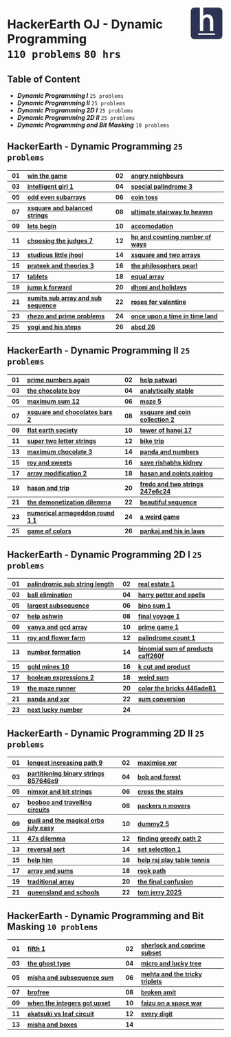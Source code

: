 <picture><img align="right" width="80" src="/logos/hackerearth.png"></img></picture>

# HackerEarth OJ - Dynamic Programming <br> `110 problems` `80 hrs`

## Table of Content

- ***Dynamic Programming I***               `25 problems`
- ***Dynamic Programming II***              `25 problems`
- ***Dynamic Programming 2D I***            `25 problems`
- ***Dynamic Programming 2D II***           `25 problems`
- ***Dynamic Programming and Bit Masking*** `10 problems`

## HackerEarth - Dynamic Programming `25 problems`

<table>
    <tbody>
        <tr>
<th align="center" width="50px">01</th><th align="left" width="550px"><a href="https://hackerearth.com/practice/algorithms/dynamic-programming/introduction-to-dynamic-programming-1/practice-problems/algorithm/win-the-game/">win the game</a></th>
<th align="center" width="50px">02</th><th align="left" width="550px"><a href="https://hackerearth.com/practice/algorithms/dynamic-programming/introduction-to-dynamic-programming-1/practice-problems/algorithm/angry-neighbours/">angry neighbours</a></th>
        </tr>
        <tr>
<th align="center" width="50px">03</th><th align="left" width="550px"><a href="https://hackerearth.com/practice/algorithms/dynamic-programming/introduction-to-dynamic-programming-1/practice-problems/algorithm/intelligent-girl-1/">intelligent girl 1</a></th>
<th align="center" width="50px">04</th><th align="left" width="550px"><a href="https://hackerearth.com/practice/algorithms/dynamic-programming/introduction-to-dynamic-programming-1/practice-problems/algorithm/special-palindrome-3/">special palindrome 3</a></th>
        </tr>
        <tr>
<th align="center" width="50px">05</th><th align="left" width="550px"><a href="https://hackerearth.com/practice/algorithms/dynamic-programming/introduction-to-dynamic-programming-1/practice-problems/algorithm/odd-even-subarrays-72ad69db/">odd even subarrays</a></th>
<th align="center" width="50px">06</th><th align="left" width="550px"><a href="https://hackerearth.com/practice/algorithms/dynamic-programming/introduction-to-dynamic-programming-1/practice-problems/algorithm/coin-toss/">coin toss</a></th>
        </tr>
        <tr>
<th align="center" width="50px">07</th><th align="left" width="550px"><a href="https://hackerearth.com/practice/algorithms/dynamic-programming/introduction-to-dynamic-programming-1/practice-problems/algorithm/xsquare-and-balanced-strings/">xsquare and balanced strings</a></th>
<th align="center" width="50px">08</th><th align="left" width="550px"><a href="https://hackerearth.com/practice/algorithms/dynamic-programming/introduction-to-dynamic-programming-1/practice-problems/algorithm/ultimate-stairway-to-heaven/">ultimate stairway to heaven</a></th>
        </tr>
        <tr>
<th align="center" width="50px">09</th><th align="left" width="550px"><a href="https://hackerearth.com/practice/algorithms/dynamic-programming/introduction-to-dynamic-programming-1/practice-problems/algorithm/lets-begin/">lets begin</a></th>
<th align="center" width="50px">10</th><th align="left" width="550px"><a href="https://hackerearth.com/practice/algorithms/dynamic-programming/introduction-to-dynamic-programming-1/practice-problems/algorithm/accomodation-a5c006f3/">accomodation</a></th>
        </tr>
        <tr>
<th align="center" width="50px">11</th><th align="left" width="550px"><a href="https://hackerearth.com/practice/algorithms/dynamic-programming/introduction-to-dynamic-programming-1/practice-problems/algorithm/choosing-the-judges-7/">choosing the judges 7</a></th>
<th align="center" width="50px">12</th><th align="left" width="550px"><a href="https://hackerearth.com/practice/algorithms/dynamic-programming/introduction-to-dynamic-programming-1/practice-problems/algorithm/hp-and-counting-number-of-ways-1d73a6a4/">hp and counting number of ways</a></th>
        </tr>
        <tr>
<th align="center" width="50px">13</th><th align="left" width="550px"><a href="https://hackerearth.com/practice/algorithms/dynamic-programming/introduction-to-dynamic-programming-1/practice-problems/algorithm/studious-little-jhool/">studious little jhool</a></th>
<th align="center" width="50px">14</th><th align="left" width="550px"><a href="https://hackerearth.com/practice/algorithms/dynamic-programming/introduction-to-dynamic-programming-1/practice-problems/algorithm/xsquare-and-two-arrays/">xsquare and two arrays</a></th>
        </tr>
        <tr>
<th align="center" width="50px">15</th><th align="left" width="550px"><a href="https://hackerearth.com/practice/algorithms/dynamic-programming/introduction-to-dynamic-programming-1/practice-problems/algorithm/prateek-and-theories-3/">prateek and theories 3</a></th>
<th align="center" width="50px">16</th><th align="left" width="550px"><a href="https://hackerearth.com/practice/algorithms/dynamic-programming/introduction-to-dynamic-programming-1/practice-problems/algorithm/the-philosophers-pearl/">the philosophers pearl</a></th>
        </tr>
        <tr>
<th align="center" width="50px">17</th><th align="left" width="550px"><a href="https://hackerearth.com/practice/algorithms/dynamic-programming/introduction-to-dynamic-programming-1/practice-problems/algorithm/tablets/">tablets</a></th>
<th align="center" width="50px">18</th><th align="left" width="550px"><a href="https://hackerearth.com/practice/algorithms/dynamic-programming/introduction-to-dynamic-programming-1/practice-problems/algorithm/equal-array-84cf6c5f/">equal array</a></th>
        </tr>
        <tr>
<th align="center" width="50px">19</th><th align="left" width="550px"><a href="https://hackerearth.com/practice/algorithms/dynamic-programming/introduction-to-dynamic-programming-1/practice-problems/algorithm/jump-k-forward-250d464b/">jump k forward</a></th>
<th align="center" width="50px">20</th><th align="left" width="550px"><a href="https://hackerearth.com/practice/algorithms/dynamic-programming/introduction-to-dynamic-programming-1/practice-problems/algorithm/dhoni-and-holidays/">dhoni and holidays</a></th>
        </tr>
        <tr>
<th align="center" width="50px">21</th><th align="left" width="550px"><a href="https://hackerearth.com/practice/algorithms/dynamic-programming/introduction-to-dynamic-programming-1/practice-problems/algorithm/sumits-sub-array-and-sub-sequence/">sumits sub array and sub sequence</a></th>
<th align="center" width="50px">22</th><th align="left" width="550px"><a href="https://hackerearth.com/practice/algorithms/dynamic-programming/introduction-to-dynamic-programming-1/practice-problems/algorithm/roses-for-valentine-4a795f72/">roses for valentine</a></th>
        </tr>
        <tr>
<th align="center" width="50px">23</th><th align="left" width="550px"><a href="https://hackerearth.com/practice/algorithms/dynamic-programming/introduction-to-dynamic-programming-1/practice-problems/algorithm/rhezo-and-prime-problems/">rhezo and prime problems</a></th>
<th align="center" width="50px">24</th><th align="left" width="550px"><a href="https://hackerearth.com/practice/algorithms/dynamic-programming/introduction-to-dynamic-programming-1/practice-problems/algorithm/once-upon-a-time-in-time-land/">once upon a time in time land</a></th>
        </tr>
        <tr>
<th align="center" width="50px">25</th><th align="left" width="550px"><a href="https://hackerearth.com/practice/algorithms/dynamic-programming/introduction-to-dynamic-programming-1/practice-problems/algorithm/yogi-and-his-steps-65b27a4b/">yogi and his steps</a></th>
<th align="center" width="50px">26</th><th align="left" width="550px"><a href="https://hackerearth.com/practice/algorithms/dynamic-programming/introduction-to-dynamic-programming-1/practice-problems/algorithm/abcd-26-81bc0a09/">abcd 26</a></th>
        </tr>
    </tbody>
</table>

## HackerEarth - Dynamic Programming II `25 problems`

<table>
    <tbody>
        <tr>
<th align="center" width="50px">01</th><th align="left" width="550px"><a href="https://hackerearth.com/practice/algorithms/dynamic-programming/introduction-to-dynamic-programming-1/practice-problems/algorithm/prime-numbers-again/">prime numbers again</a></th>
<th align="center" width="50px">02</th><th align="left" width="550px"><a href="https://hackerearth.com/practice/algorithms/dynamic-programming/introduction-to-dynamic-programming-1/practice-problems/algorithm/help-patwari/">help patwari</a></th>
        </tr>
        <tr>
<th align="center" width="50px">03</th><th align="left" width="550px"><a href="https://hackerearth.com/practice/algorithms/dynamic-programming/introduction-to-dynamic-programming-1/practice-problems/algorithm/the-chocolate-boy-738c799b/">the chocolate boy</a></th>
<th align="center" width="50px">04</th><th align="left" width="550px"><a href="https://hackerearth.com/practice/algorithms/dynamic-programming/introduction-to-dynamic-programming-1/practice-problems/algorithm/analytically-stable-123d6381/">analytically stable</a></th>
        </tr>
        <tr>
<th align="center" width="50px">05</th><th align="left" width="550px"><a href="https://hackerearth.com/practice/algorithms/dynamic-programming/introduction-to-dynamic-programming-1/practice-problems/algorithm/maximum-sum-12/">maximum sum 12</a></th>
<th align="center" width="50px">06</th><th align="left" width="550px"><a href="https://hackerearth.com/practice/algorithms/dynamic-programming/introduction-to-dynamic-programming-1/practice-problems/algorithm/maze-5/">maze 5</a></th>
        </tr>
        <tr>
<th align="center" width="50px">07</th><th align="left" width="550px"><a href="https://hackerearth.com/practice/algorithms/dynamic-programming/introduction-to-dynamic-programming-1/practice-problems/algorithm/xsquare-and-chocolates-bars-2/">xsquare and chocolates bars 2</a></th>
<th align="center" width="50px">08</th><th align="left" width="550px"><a href="https://hackerearth.com/practice/algorithms/dynamic-programming/introduction-to-dynamic-programming-1/practice-problems/algorithm/xsquare-and-coin-collection-2/">xsquare and coin collection 2</a></th>
        </tr>
        <tr>
<th align="center" width="50px">09</th><th align="left" width="550px"><a href="https://hackerearth.com/practice/algorithms/dynamic-programming/introduction-to-dynamic-programming-1/practice-problems/algorithm/flat-earth-society/">flat earth society</a></th>
<th align="center" width="50px">10</th><th align="left" width="550px"><a href="https://hackerearth.com/practice/algorithms/dynamic-programming/introduction-to-dynamic-programming-1/practice-problems/algorithm/tower-of-hanoi-17/">tower of hanoi 17</a></th>
        </tr>
        <tr>
<th align="center" width="50px">11</th><th align="left" width="550px"><a href="https://hackerearth.com/practice/algorithms/dynamic-programming/introduction-to-dynamic-programming-1/practice-problems/algorithm/super-two-letter-strings/">super two letter strings</a></th>
<th align="center" width="50px">12</th><th align="left" width="550px"><a href="https://hackerearth.com/practice/algorithms/dynamic-programming/introduction-to-dynamic-programming-1/practice-problems/algorithm/bike-trip/">bike trip</a></th>
        </tr>
        <tr>
<th align="center" width="50px">13</th><th align="left" width="550px"><a href="https://hackerearth.com/practice/algorithms/dynamic-programming/introduction-to-dynamic-programming-1/practice-problems/algorithm/maximum-chocolate-3/">maximum chocolate 3</a></th>
<th align="center" width="50px">14</th><th align="left" width="550px"><a href="https://hackerearth.com/practice/algorithms/dynamic-programming/introduction-to-dynamic-programming-1/practice-problems/algorithm/panda-and-numbers/">panda and numbers</a></th>
        </tr>
        <tr>
<th align="center" width="50px">15</th><th align="left" width="550px"><a href="https://hackerearth.com/practice/algorithms/dynamic-programming/introduction-to-dynamic-programming-1/practice-problems/algorithm/roy-and-sweets/">roy and sweets</a></th>
<th align="center" width="50px">16</th><th align="left" width="550px"><a href="https://hackerearth.com/practice/algorithms/dynamic-programming/introduction-to-dynamic-programming-1/practice-problems/algorithm/save-rishabhs-kidney/">save rishabhs kidney</a></th>
        </tr>
        <tr>
<th align="center" width="50px">17</th><th align="left" width="550px"><a href="https://hackerearth.com/practice/algorithms/dynamic-programming/introduction-to-dynamic-programming-1/practice-problems/algorithm/array-modification-2-dc88ff8a/">array modification 2</a></th>
<th align="center" width="50px">18</th><th align="left" width="550px"><a href="https://hackerearth.com/practice/algorithms/dynamic-programming/introduction-to-dynamic-programming-1/practice-problems/algorithm/hasan-and-points-pairing/">hasan and points pairing</a></th>
        </tr>
        <tr>
<th align="center" width="50px">19</th><th align="left" width="550px"><a href="https://hackerearth.com/practice/algorithms/dynamic-programming/introduction-to-dynamic-programming-1/practice-problems/algorithm/hasan-and-trip/">hasan and trip</a></th>
<th align="center" width="50px">20</th><th align="left" width="550px"><a href="https://hackerearth.com/practice/algorithms/dynamic-programming/introduction-to-dynamic-programming-1/practice-problems/algorithm/fredo-and-two-strings-247e6c24/">fredo and two strings 247e6c24</a></th>
        </tr>
        <tr>
<th align="center" width="50px">21</th><th align="left" width="550px"><a href="https://hackerearth.com/practice/algorithms/dynamic-programming/introduction-to-dynamic-programming-1/practice-problems/algorithm/the-demonetization-dilemma/">the demonetization dilemma</a></th>
<th align="center" width="50px">22</th><th align="left" width="550px"><a href="https://hackerearth.com/practice/algorithms/dynamic-programming/introduction-to-dynamic-programming-1/practice-problems/algorithm/beautiful-sequence/">beautiful sequence</a></th>
        </tr>
        <tr>
<th align="center" width="50px">23</th><th align="left" width="550px"><a href="https://hackerearth.com/practice/algorithms/dynamic-programming/introduction-to-dynamic-programming-1/practice-problems/algorithm/numerical-armageddon-round-1-1/">numerical armageddon round 1 1</a></th>
<th align="center" width="50px">24</th><th align="left" width="550px"><a href="https://hackerearth.com/practice/algorithms/dynamic-programming/introduction-to-dynamic-programming-1/practice-problems/algorithm/a-weird-game-e2b9afe4/">a weird game</a></th>
        </tr>
        <tr>
<th align="center" width="50px">25</th><th align="left" width="550px"><a href="https://hackerearth.com/practice/algorithms/dynamic-programming/introduction-to-dynamic-programming-1/practice-problems/algorithm/game-of-colors/">game of colors</a></th>
<th align="center" width="50px">26</th><th align="left" width="550px"><a href="https://hackerearth.com/practice/algorithms/dynamic-programming/introduction-to-dynamic-programming-1/practice-problems/algorithm/pankaj-and-his-in-laws/">pankaj and his in laws</a></th>
        </tr>
    </tbody>
</table>

## HackerEarth - Dynamic Programming 2D I `25 problems`

<table>
    <tbody>
        <tr>
<th align="center" width="50px">01</th><th align="left" width="550px"><a href="https://hackerearth.com/practice/algorithms/dynamic-programming/2-dimensional/practice-problems/algorithm/palindromic-sub-string-length/">palindromic sub string length</a></th>
<th align="center" width="50px">02</th><th align="left" width="550px"><a href="https://hackerearth.com/practice/algorithms/dynamic-programming/2-dimensional/practice-problems/algorithm/real-estate-1-059f5228/">real estate 1</a></th>
        </tr>
        <tr>
<th align="center" width="50px">03</th><th align="left" width="550px"><a href="https://hackerearth.com/practice/algorithms/dynamic-programming/2-dimensional/practice-problems/algorithm/ball-elimination/">ball elimination</a></th>
<th align="center" width="50px">04</th><th align="left" width="550px"><a href="https://hackerearth.com/practice/algorithms/dynamic-programming/2-dimensional/practice-problems/algorithm/harry-potter-and-spells-277e11c7/">harry potter and spells</a></th>
        </tr>
        <tr>
<th align="center" width="50px">05</th><th align="left" width="550px"><a href="https://hackerearth.com/practice/algorithms/dynamic-programming/2-dimensional/practice-problems/algorithm/largest-subsequence-c554fb8c/">largest subsequence</a></th>
<th align="center" width="50px">06</th><th align="left" width="550px"><a href="https://hackerearth.com/practice/algorithms/dynamic-programming/2-dimensional/practice-problems/algorithm/bino-sum-1/">bino sum 1</a></th>
        </tr>
        <tr>
<th align="center" width="50px">07</th><th align="left" width="550px"><a href="https://hackerearth.com/practice/algorithms/dynamic-programming/2-dimensional/practice-problems/algorithm/help-ashwin/">help ashwin</a></th>
<th align="center" width="50px">08</th><th align="left" width="550px"><a href="https://hackerearth.com/practice/algorithms/dynamic-programming/2-dimensional/practice-problems/algorithm/final-voyage-1/">final voyage 1</a></th>
        </tr>
        <tr>
<th align="center" width="50px">09</th><th align="left" width="550px"><a href="https://hackerearth.com/practice/algorithms/dynamic-programming/2-dimensional/practice-problems/algorithm/vanya-and-gcd-array/">vanya and gcd array</a></th>
<th align="center" width="50px">10</th><th align="left" width="550px"><a href="https://hackerearth.com/practice/algorithms/dynamic-programming/2-dimensional/practice-problems/algorithm/prime-game-1-2604365b/">prime game 1</a></th>
        </tr>
        <tr>
<th align="center" width="50px">11</th><th align="left" width="550px"><a href="https://hackerearth.com/practice/algorithms/dynamic-programming/2-dimensional/practice-problems/algorithm/roy-and-flower-farm/">roy and flower farm</a></th>
<th align="center" width="50px">12</th><th align="left" width="550px"><a href="https://hackerearth.com/practice/algorithms/dynamic-programming/2-dimensional/practice-problems/algorithm/palindrome-count-1/">palindrome count 1</a></th>
        </tr>
        <tr>
<th align="center" width="50px">13</th><th align="left" width="550px"><a href="https://hackerearth.com/practice/algorithms/dynamic-programming/2-dimensional/practice-problems/algorithm/number-formation-1cae96c5/">number formation</a></th>
<th align="center" width="50px">14</th><th align="left" width="550px"><a href="https://hackerearth.com/practice/algorithms/dynamic-programming/2-dimensional/practice-problems/algorithm/binomial-sum-of-products-caff260f/">binomial sum of products caff260f</a></th>
        </tr>
        <tr>
<th align="center" width="50px">15</th><th align="left" width="550px"><a href="https://hackerearth.com/practice/algorithms/dynamic-programming/2-dimensional/practice-problems/algorithm/gold-mines-10/">gold mines 10</a></th>
<th align="center" width="50px">16</th><th align="left" width="550px"><a href="https://hackerearth.com/practice/algorithms/dynamic-programming/2-dimensional/practice-problems/algorithm/k-cut-and-product-e5998b3f/">k cut and product</a></th>
        </tr>
        <tr>
<th align="center" width="50px">17</th><th align="left" width="550px"><a href="https://hackerearth.com/practice/algorithms/dynamic-programming/2-dimensional/practice-problems/algorithm/boolean-expressions-2/">boolean expressions 2</a></th>
<th align="center" width="50px">18</th><th align="left" width="550px"><a href="https://hackerearth.com/practice/algorithms/dynamic-programming/2-dimensional/practice-problems/algorithm/weird-sum-1d2a0a2e/">weird sum</a></th>
        </tr>
        <tr>
<th align="center" width="50px">19</th><th align="left" width="550px"><a href="https://hackerearth.com/practice/algorithms/dynamic-programming/2-dimensional/practice-problems/algorithm/the-maze-runner/">the maze runner</a></th>
<th align="center" width="50px">20</th><th align="left" width="550px"><a href="https://hackerearth.com/practice/algorithms/dynamic-programming/2-dimensional/practice-problems/algorithm/color-the-bricks-446ade81/">color the bricks 446ade81</a></th>
        </tr>
        <tr>
<th align="center" width="50px">21</th><th align="left" width="550px"><a href="https://hackerearth.com/practice/algorithms/dynamic-programming/2-dimensional/practice-problems/algorithm/panda-and-xor/">panda and xor</a></th>
<th align="center" width="50px">22</th><th align="left" width="550px"><a href="https://hackerearth.com/practice/algorithms/dynamic-programming/2-dimensional/practice-problems/algorithm/sum-conversion-b97a174a/">sum conversion</a></th>
        </tr>
        <tr>
<th align="center" width="50px">23</th><th align="left" width="550px"><a href="https://hackerearth.com/practice/algorithms/dynamic-programming/2-dimensional/practice-problems/algorithm/next-lucky-number/">next lucky number</a></th>
<th align="center" width="50px">24</th><th align="left" width="550px"><a href=""></a></th>
        </tr>
    </tbody>
</table>

## HackerEarth - Dynamic Programming 2D II `25 problems`

<table>
    <tbody>
        <tr>
<th align="center" width="50px">01</th><th align="left" width="550px"><a href="https://hackerearth.com/practice/algorithms/dynamic-programming/2-dimensional/practice-problems/algorithm/longest-increasing-path-9/">longest increasing path 9</a></th>
<th align="center" width="50px">02</th><th align="left" width="550px"><a href="https://hackerearth.com/practice/algorithms/dynamic-programming/2-dimensional/practice-problems/algorithm/maximise-xor-f240c1e1/">maximise xor</a></th>
        </tr>
        <tr>
<th align="center" width="50px">03</th><th align="left" width="550px"><a href="https://hackerearth.com/practice/algorithms/dynamic-programming/2-dimensional/practice-problems/algorithm/partitioning-binary-strings-857646e9/">partitioning binary strings 857646e9</a></th>
<th align="center" width="50px">04</th><th align="left" width="550px"><a href="https://hackerearth.com/practice/algorithms/dynamic-programming/2-dimensional/practice-problems/algorithm/bob-and-forest-2571cd1f/">bob and forest</a></th>
        </tr>
        <tr>
<th align="center" width="50px">05</th><th align="left" width="550px"><a href="https://hackerearth.com/practice/algorithms/dynamic-programming/2-dimensional/practice-problems/algorithm/nimxor-and-bit-strings/">nimxor and bit strings</a></th>
<th align="center" width="50px">06</th><th align="left" width="550px"><a href="https://hackerearth.com/practice/algorithms/dynamic-programming/2-dimensional/practice-problems/algorithm/cross-the-stairs/">cross the stairs</a></th>
        </tr>
        <tr>
<th align="center" width="50px">07</th><th align="left" width="550px"><a href="https://hackerearth.com/practice/algorithms/dynamic-programming/2-dimensional/practice-problems/algorithm/booboo-and-travelling-circuits/">booboo and travelling circuits</a></th>
<th align="center" width="50px">08</th><th align="left" width="550px"><a href="https://hackerearth.com/practice/algorithms/dynamic-programming/2-dimensional/practice-problems/algorithm/packers-n-movers/">packers n movers</a></th>
        </tr>
        <tr>
<th align="center" width="50px">09</th><th align="left" width="550px"><a href="https://hackerearth.com/practice/algorithms/dynamic-programming/2-dimensional/practice-problems/algorithm/gudi-and-the-magical-orbs-july-easy/">gudi and the magical orbs july easy</a></th>
<th align="center" width="50px">10</th><th align="left" width="550px"><a href="https://hackerearth.com/practice/algorithms/dynamic-programming/2-dimensional/practice-problems/algorithm/dummy2-5/">dummy2 5</a></th>
        </tr>
        <tr>
<th align="center" width="50px">11</th><th align="left" width="550px"><a href="https://hackerearth.com/practice/algorithms/dynamic-programming/2-dimensional/practice-problems/algorithm/47s-dilemma/">47s dilemma</a></th>
<th align="center" width="50px">12</th><th align="left" width="550px"><a href="https://hackerearth.com/practice/algorithms/dynamic-programming/2-dimensional/practice-problems/algorithm/finding-greedy-path-2/">finding greedy path 2</a></th>
        </tr>
        <tr>
<th align="center" width="50px">13</th><th align="left" width="550px"><a href="https://hackerearth.com/practice/algorithms/dynamic-programming/2-dimensional/practice-problems/algorithm/reversal-sort/">reversal sort</a></th>
<th align="center" width="50px">14</th><th align="left" width="550px"><a href="https://hackerearth.com/practice/algorithms/dynamic-programming/2-dimensional/practice-problems/algorithm/set-selection-1/">set selection 1</a></th>
        </tr>
        <tr>
<th align="center" width="50px">15</th><th align="left" width="550px"><a href="https://hackerearth.com/practice/algorithms/dynamic-programming/2-dimensional/practice-problems/algorithm/help-him-9659b063/">help him</a></th>
<th align="center" width="50px">16</th><th align="left" width="550px"><a href="https://hackerearth.com/practice/algorithms/dynamic-programming/2-dimensional/practice-problems/algorithm/help-raj-play-table-tennis/">help raj play table tennis</a></th>
        </tr>
        <tr>
<th align="center" width="50px">17</th><th align="left" width="550px"><a href="https://hackerearth.com/practice/algorithms/dynamic-programming/2-dimensional/practice-problems/algorithm/array-and-sums-6e5e7323/">array and sums</a></th>
<th align="center" width="50px">18</th><th align="left" width="550px"><a href="https://hackerearth.com/practice/algorithms/dynamic-programming/2-dimensional/practice-problems/algorithm/rook-path-142e55ee/">rook path</a></th>
        </tr>
        <tr>
<th align="center" width="50px">19</th><th align="left" width="550px"><a href="https://hackerearth.com/practice/algorithms/dynamic-programming/2-dimensional/practice-problems/algorithm/traditional-array/">traditional array</a></th>
<th align="center" width="50px">20</th><th align="left" width="550px"><a href="https://hackerearth.com/practice/algorithms/dynamic-programming/2-dimensional/practice-problems/algorithm/the-final-confusion/">the final confusion</a></th>
        </tr>
        <tr>
<th align="center" width="50px">21</th><th align="left" width="550px"><a href="https://hackerearth.com/practice/algorithms/dynamic-programming/2-dimensional/practice-problems/algorithm/queensland-and-schools-1d351e31/">queensland and schools</a></th>
<th align="center" width="50px">22</th><th align="left" width="550px"><a href="https://hackerearth.com/practice/algorithms/dynamic-programming/2-dimensional/practice-problems/algorithm/tom-jerry-2025/">tom jerry 2025</a></th>
        </tr>
    </tbody>
</table>

## HackerEarth - Dynamic Programming and Bit Masking `10 problems`

<table>
    <tbody>
        <tr>
<th align="center" width="50px">01</th><th align="left" width="550px"><a href="https://hackerearth.com/practice/algorithms/dynamic-programming/bit-masking/practice-problems/algorithm/fifth-1/">fifth 1</a></th>
<th align="center" width="50px">02</th><th align="left" width="550px"><a href="https://hackerearth.com/practice/algorithms/dynamic-programming/bit-masking/practice-problems/algorithm/sherlock-and-coprime-subset/">sherlock and coprime subset</a></th>
        </tr>
        <tr>
<th align="center" width="50px">03</th><th align="left" width="550px"><a href="https://hackerearth.com/practice/algorithms/dynamic-programming/bit-masking/practice-problems/algorithm/the-ghost-type/">the ghost type</a></th>
<th align="center" width="50px">04</th><th align="left" width="550px"><a href="https://hackerearth.com/practice/algorithms/dynamic-programming/bit-masking/practice-problems/algorithm/micro-and-lucky-tree/">micro and lucky tree</a></th>
        </tr>
        <tr>
<th align="center" width="50px">05</th><th align="left" width="550px"><a href="https://hackerearth.com/practice/algorithms/dynamic-programming/bit-masking/practice-problems/algorithm/misha-and-subsequence-sum-fe9b0fc3/">misha and subsequence sum</a></th>
<th align="center" width="50px">06</th><th align="left" width="550px"><a href="https://hackerearth.com/practice/algorithms/dynamic-programming/bit-masking/practice-problems/algorithm/mehta-and-the-tricky-triplets/">mehta and the tricky triplets</a></th>
        </tr>
        <tr>
<th align="center" width="50px">07</th><th align="left" width="550px"><a href="https://hackerearth.com/practice/algorithms/dynamic-programming/bit-masking/practice-problems/algorithm/brofree-34df073d/">brofree</a></th>
<th align="center" width="50px">08</th><th align="left" width="550px"><a href="https://hackerearth.com/practice/algorithms/dynamic-programming/bit-masking/practice-problems/algorithm/broken-amit/">broken amit</a></th>
        </tr>
        <tr>
<th align="center" width="50px">09</th><th align="left" width="550px"><a href="https://hackerearth.com/practice/algorithms/dynamic-programming/bit-masking/practice-problems/algorithm/when-the-integers-got-upset/">when the integers got upset</a></th>
<th align="center" width="50px">10</th><th align="left" width="550px"><a href="https://hackerearth.com/practice/algorithms/dynamic-programming/bit-masking/practice-problems/algorithm/faizu-on-a-space-war/">faizu on a space war</a></th>
        </tr>
        <tr>
<th align="center" width="50px">11</th><th align="left" width="550px"><a href="https://hackerearth.com/practice/algorithms/dynamic-programming/bit-masking/practice-problems/algorithm/akatsuki-vs-leaf-circuit/">akatsuki vs leaf circuit</a></th>
<th align="center" width="50px">12</th><th align="left" width="550px"><a href="https://hackerearth.com/practice/algorithms/dynamic-programming/bit-masking/practice-problems/algorithm/every-digit/">every digit</a></th>
        </tr>
        <tr>
<th align="center" width="50px">13</th><th align="left" width="550px"><a href="https://hackerearth.com/practice/algorithms/dynamic-programming/bit-masking/practice-problems/algorithm/misha-and-boxes-b7e70bc6/">misha and boxes</a></th>
<th align="center" width="50px">14</th><th align="left" width="550px"><a href=""></a></th>
        </tr>
    </tbody>
</table>
